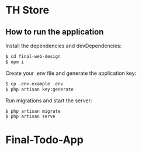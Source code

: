 # TH Store

## How to run the application
Install the dependencies and devDependencies:

```sh
$ cd final-web-design
$ npm i
```

Create your .env file and generate the application key:

```sh
$ cp .env.example .env
$ php artisan key:generate
```

Run migrations and start the server:

```sh
$ php artisan migrate
$ php artisan serve
```
# Final-Todo-App
